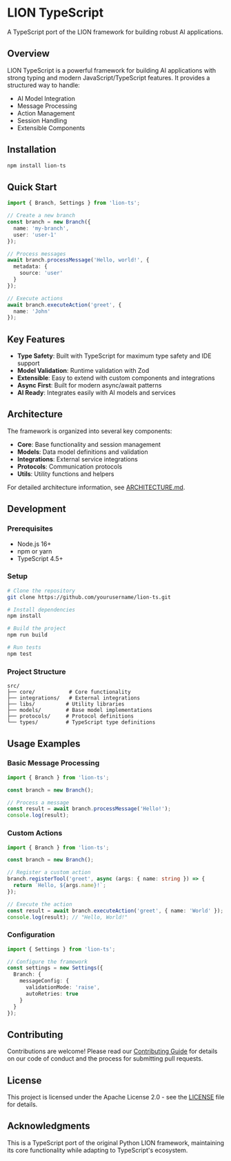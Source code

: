 # LION TypeScript

A TypeScript port of the LION framework for building robust AI applications.

## Overview

LION TypeScript is a powerful framework for building AI applications with strong typing and modern JavaScript/TypeScript features. It provides a structured way to handle:

- AI Model Integration
- Message Processing
- Action Management
- Session Handling
- Extensible Components

## Installation

```bash
npm install lion-ts
```

## Quick Start

```typescript
import { Branch, Settings } from 'lion-ts';

// Create a new branch
const branch = new Branch({
  name: 'my-branch',
  user: 'user-1'
});

// Process messages
await branch.processMessage('Hello, world!', {
  metadata: {
    source: 'user'
  }
});

// Execute actions
await branch.executeAction('greet', {
  name: 'John'
});
```

## Key Features

- **Type Safety**: Built with TypeScript for maximum type safety and IDE support
- **Model Validation**: Runtime validation with Zod
- **Extensible**: Easy to extend with custom components and integrations
- **Async First**: Built for modern async/await patterns
- **AI Ready**: Integrates easily with AI models and services

## Architecture

The framework is organized into several key components:

- **Core**: Base functionality and session management
- **Models**: Data model definitions and validation
- **Integrations**: External service integrations
- **Protocols**: Communication protocols
- **Utils**: Utility functions and helpers

For detailed architecture information, see [ARCHITECTURE.md](docs/ARCHITECTURE.md).

## Development

### Prerequisites

- Node.js 16+
- npm or yarn
- TypeScript 4.5+

### Setup

```bash
# Clone the repository
git clone https://github.com/yourusername/lion-ts.git

# Install dependencies
npm install

# Build the project
npm run build

# Run tests
npm test
```

### Project Structure

```
src/
├── core/           # Core functionality
├── integrations/   # External integrations
├── libs/          # Utility libraries
├── models/        # Base model implementations
├── protocols/     # Protocol definitions
└── types/         # TypeScript type definitions
```

## Usage Examples

### Basic Message Processing

```typescript
import { Branch } from 'lion-ts';

const branch = new Branch();

// Process a message
const result = await branch.processMessage('Hello!');
console.log(result);
```

### Custom Actions

```typescript
import { Branch } from 'lion-ts';

const branch = new Branch();

// Register a custom action
branch.registerTool('greet', async (args: { name: string }) => {
  return `Hello, ${args.name}!`;
});

// Execute the action
const result = await branch.executeAction('greet', { name: 'World' });
console.log(result); // "Hello, World!"
```

### Configuration

```typescript
import { Settings } from 'lion-ts';

// Configure the framework
const settings = new Settings({
  Branch: {
    messageConfig: {
      validationMode: 'raise',
      autoRetries: true
    }
  }
});
```

## Contributing

Contributions are welcome! Please read our [Contributing Guide](CONTRIBUTING.md) for details on our code of conduct and the process for submitting pull requests.

## License

This project is licensed under the Apache License 2.0 - see the [LICENSE](LICENSE) file for details.

## Acknowledgments

This is a TypeScript port of the original Python LION framework, maintaining its core functionality while adapting to TypeScript's ecosystem.
